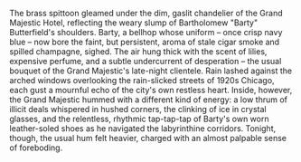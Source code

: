 The brass spittoon gleamed under the dim, gaslit chandelier of the Grand Majestic Hotel, reflecting the weary slump of Bartholomew "Barty" Butterfield's shoulders.  Barty, a bellhop whose uniform – once crisp navy blue – now bore the faint, but persistent, aroma of stale cigar smoke and spilled champagne, sighed.  The air hung thick with the scent of lilies, expensive perfume, and a subtle undercurrent of desperation – the usual bouquet of the Grand Majestic's late-night clientele. Rain lashed against the arched windows overlooking the rain-slicked streets of 1920s Chicago, each gust a mournful echo of the city's own restless heart.  Inside, however, the Grand Majestic hummed with a different kind of energy: a low thrum of illicit deals whispered in hushed corners, the clinking of ice in crystal glasses, and the relentless, rhythmic tap-tap-tap of Barty's own worn leather-soled shoes as he navigated the labyrinthine corridors.  Tonight, though, the usual hum felt heavier, charged with an almost palpable sense of foreboding.

